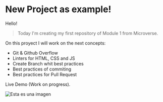 # New Project as example!

Hello!

> Today I'm creating my first repository of Module 1 from Microverse.

On this proyect I will work on the next concepts:

- Git & Github Overflow
- Linters for HTML, CSS and JS
- Create Branch whit best practices
- Best practices of commiting
- Best practices for Pull Request

Live Demo (Work on progress).

![Esta es una imagen](https://camo.githubusercontent.com/38f113b96a368dfb7f634d2f2da97e7b8c748042d2a284b97c3fad048bb3ff55/68747470733a2f2f6d69726f2e6d656469756d2e636f6d2f6d61782f323733322f312a6d74736b3366515f4252656d466964686b656c3364412e706e67)
